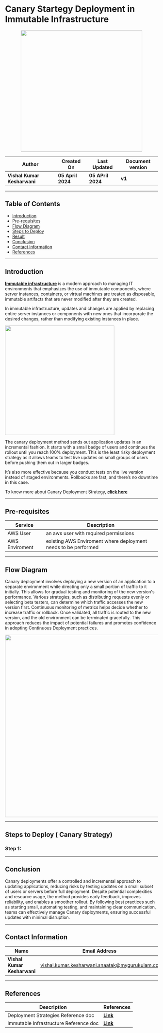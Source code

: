 #  Canary  Startegy Deployment in Immutable Infrastructure 

<p align="center">
   <img src="https://storage.googleapis.com/cdn.thenewstack.io/media/2017/11/a6324354-canary.gif" width="400px">
</p>
 
| **Author** | **Created On** | **Last Updated** | **Document version** |
| ---------- | -------------- | ---------------- | -------------------- |
| **Vishal Kumar Kesharwani** | **05 April 2024** | **05 APril 2024** | **v1** |

***

## Table of Contents 

+ [Introduction](#Introduction)
+ [Pre-requisites](#Pre-requisites)
+ [Flow Diagram](#flow-diagram)
+ [Steps to Deploy](#steps-to-deploy-bluegreen-strategy)
+ [Result](#result)
+ [Conclusion](#Conclusion)
+ [Contact Information](#contact-information)
+ [References](#References)
***

## Introduction

[**Immutable infrastructure**](https://github.com/CodeOps-Hub/Documentation/blob/main/Infra/Manual/Infrastructure%20Types/Immutable%20Infrastructure/README.md) is a modern approach to managing IT environments that emphasizes the use of immutable components, where server instances, containers, or virtual machines are treated as disposable, immutable artifacts that are never modified after they are created.

In immutable infrastructure, updates and changes are applied by replacing entire server instances or components with new ones that incorporate the desired changes, rather than modifying existing instances in place.

<img width="360" length="100" src="https://github.com/CodeOps-Hub/Documentation/assets/156056413/7d9b407e-4c14-4e82-8bb9-84d1b2a96546">

The canary deployment method sends out application updates in an incremental fashion. It starts with a small badge of users and continues the rollout until you reach 100% deployment. This is the least risky deployment strategy as it allows teams to test live updates on small groups of users before pushing them out in larger badges. 

It’s also more effective because you conduct tests on the live version instead of staged environments. Rollbacks are fast, and there’s no downtime in this case.


To know more about  Canary  Deployment Strategy, [**click here**](https://github.com/CodeOps-Hub/Documentation/blob/main/Deployment_strategies/Canary/README.md)

***

## Pre-requisites
| Service    | Description |
| ---------- | ----------- |
| AWS User   | an aws user with required permissions |
| AWS Enviroment | existing AWS Enviroment where deployment needs to be performed |

***

## Flow Diagram 

Canary deployment involves deploying a new version of an application to a separate environment while directing only a small portion of traffic to it initially. This allows for gradual testing and monitoring of the new version's performance. Various strategies, such as distributing requests evenly or selecting beta testers, can determine which traffic accesses the new version first. Continuous monitoring of metrics helps decide whether to increase traffic or rollback. Once validated, all traffic is routed to the new version, and the old environment can be terminated gracefully. This approach reduces the impact of potential failures and promotes confidence in adopting Continuous Deployment practices.

<img src="https://blog.qburst.com/wp-content/uploads/2023/09/Canary-Deployment-Stategy.gif" width="600px">


***

## Steps to Deploy ( Canary  Strategy)

### Step 1:

***

## Conclusion

Canary deployments offer a controlled and incremental approach to updating applications, reducing risks by testing updates on a small subset of users or servers before full deployment. Despite potential complexities and resource usage, the method provides early feedback, improves reliability, and enables a smoother rollout. By following best practices such as starting small, automating testing, and maintaining clear communication, teams can effectively manage Canary deployments, ensuring successful updates with minimal disruption.

***

## Contact Information

| **Name** | **Email Address** |
| -------- | ----------------- |
| **Vishal Kumar Kesharwani** | vishal.kumar.kesharwani.snaatak@mygurukulam.co |

***

## References

| Description                                   | References  
| --------------------------------------------  | -------------------------------------------------|
| Deployment Strategies Reference doc | [**Link**](https://github.com/CodeOps-Hub/Documentation/blob/main/Deployment_strategies/Canary/README.md) |
| Immutable Infrastructure Reference doc | [**Link**](https://github.com/CodeOps-Hub/Documentation/blob/main/Infra/Manual/Infrastructure%20Types/Immutable%20Infrastructure/README.md) |
